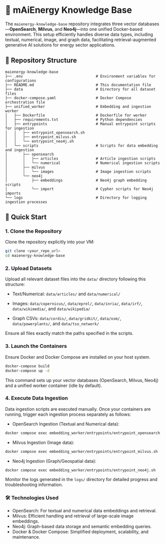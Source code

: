 # 🔋 mAiEnergy Knowledge Base

The `maienergy-knowledge-base` repository integrates three vector databases—**OpenSearch**, **Milvus**, and **Neo4j**—into one unified Docker-based environment. This setup efficiently handles diverse data types, including textual, numerical, image, and graph data, facilitating retrieval-augmented generative AI solutions for energy sector applications.

## 📂 Repository Structure

```plaintext
maienergy-knowledge-base
├── .env                                 # Environment variables for configurations
├── README.md                            # This documentation file
├── data                                 # Directory for all dataset files
├── docker-compose.yaml                  # Docker Compose orchestration file
├── unified_worker                       # Embedding and ingestion worker
│   ├── Dockerfile                       # Dockerfile for worker
│   ├── requirements.txt                 # Python dependencies
│   ├── entrypoints                      # Manual entrypoint scripts for ingestion
│   │   ├── entrypoint_opensearch.sh
│   │   ├── entrypoint_milvus.sh
│   │   └── entrypoint_neo4j.sh
│   └── scripts                          # Scripts for data embedding and ingestion
│       ├── opensearch
│       │   ├── articles                 # Article ingestion scripts
│       │   └── numerical                # Numerical ingestion scripts
│       ├── milvus
│       │   └── images                   # Image ingestion scripts
│       └── neo4j
│           ├── embeddings               # Neo4j graph embedding scripts
│           └── import                   # Cypher scripts for Neo4j imports
└── logs                                 # Directory for logging ingestion processes
```

## 🚀 Quick Start

### 1. Clone the Repository

Clone the repository explicitly into your VM:

```bash
git clone <your_repo_url>
cd maienergy-knowledge-base
```

### 2. Upload Datasets

Upload all relevant dataset files into the `data/` directory following this structure:

- Text/Numerical: `data/articles/` and `data/numerical/`

- Images: `data/copernicus/`, `data/eprel/`, `data/inria/`, `data/irf/`, `data/wikimedia/`, and `data/wikipedia/`

- Graph CSVs: `data/cordis/`, `data/gridkit/`, `data/osm/`, `data/powerplants/`, and `data/tso_network/`

Ensure all files exactly match the paths specified in the scripts.

### 3. Launch the Containers

Ensure Docker and Docker Compose are installed on your host system.

```bash
docker-compose build
docker-compose up -d
```

This command sets up your vector databases (OpenSearch, Milvus, Neo4j) and a unified worker container (idle by default).

### 4. Execute Data Ingestion

Data ingestion scripts are executed manually. Once your containers are running, trigger each ingestion process separately as follows:

- OpenSearch Ingestion (Textual and Numerical data):

```bash
docker compose exec embedding_worker/entrypoints/entrypoint_opensearch.sh
```

- Milvus Ingestion (Image data):

```bash
docker compose exec embedding_worker/entrypoints/entrypoint_milvus.sh
```

- Neo4j Ingestion (Graph/Geospatial data):

```bash
docker compose exec embedding_worker/entrypoints/entrypoint_neo4j.sh
```

Monitor the logs generated in the `logs/` directory for detailed progress and troubleshooting information.

### 🛠️ Technologies Used

- OpenSearch: For textual and numerical data embeddings and retrieval.
- Milvus: Efficient handling and retrieval of large-scale image embeddings.
- Neo4j: Graph-based data storage and semantic embedding queries.
- Docker & Docker Compose: Simplified deployment, scalability, and maintenance.

